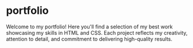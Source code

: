 # portfolio
Welcome to my portfolio! Here you'll find a selection of my best work showcasing my skills in HTML and CSS. Each project reflects my creativity, attention to detail, and commitment to delivering high-quality results. 
